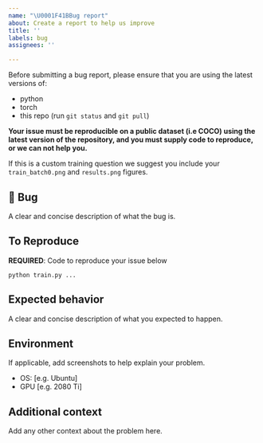 ```yaml
---
name: "\U0001F41BBug report"
about: Create a report to help us improve
title: ''
labels: bug
assignees: ''

---
```


Before submitting a bug report, please ensure that you are using the latest versions of:
 - python
 - torch
 - this repo (run `git status` and `git pull`)
 
**Your issue must be reproducible on a public dataset (i.e COCO) using the latest version of the repository, and you must supply code to reproduce, or we can not help you.**

If this is a custom training question we suggest you include your `train_batch0.png` and `results.png` figures.


## 🐛 Bug
A clear and concise description of what the bug is.

## To Reproduce
**REQUIRED**: Code to reproduce your issue below
```
python train.py ...
```


## Expected behavior
A clear and concise description of what you expected to happen.

## Environment
If applicable, add screenshots to help explain your problem.

 - OS: [e.g. Ubuntu]
 - GPU [e.g. 2080 Ti]


## Additional context
Add any other context about the problem here.
